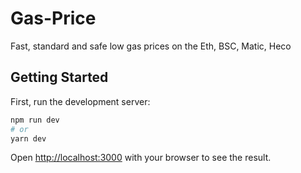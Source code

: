# Gas-Price
Fast, standard and safe low gas prices on the Eth, BSC, Matic, Heco

## Getting Started

First, run the development server:

```bash
npm run dev
# or
yarn dev
```

Open [http://localhost:3000](http://localhost:3000) with your browser to see the result.

